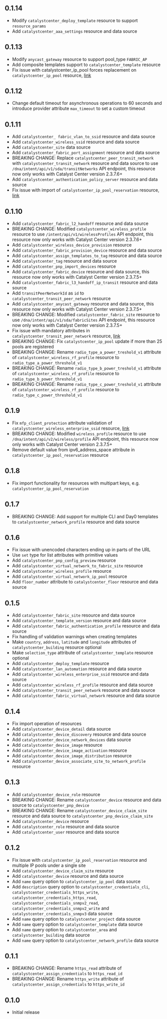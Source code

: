 ## 0.1.14

- Modify `catalystcenter_deploy_template` resource to support `resource_params`
- Add `catalystcenter_aaa_settings` resource and data source

## 0.1.13

- Modify `anycast_gateway` resource to support pool_type `FABRIC_AP`
- Add composite templates support to `catalystcenter_template` resource
- Fix issue with catalystcenter_ip_pool forces replacement on `catalystcenter_ip_pool` resource, [link](https://github.com/CiscoDevNet/terraform-provider-catalystcenter/issues/125)

## 0.1.12

- Change default timeout for asynchronous operations to 60 seconds and introduce provider attribute `max_timeout` to set a custom timeout

## 0.1.11

- Add `catalystcenter_ fabric_vlan_to_ssid` resource and data source
- Add `catalystcenter_wireless_ssid` resource and data source
- Add `catalystcenter_site` data source
- Add `catalystcenter_fabric_port_assignment` resource and data source
- BREAKING CHANGE: Replace `catalystcenter_peer_transit_network` with `catalystcenter_transit_network` resource and data source to use `/dna/intent/api/v1/sda/transitNetworks` API endpoint, this resource now only works with Catalyst Center version 2.3.7.6+
- Add `catalystcenter_authentication_policy_server` resource and data source
- Fix issue with import of `catalystcenter_ip_pool_reservation` resource, [link](https://github.com/CiscoDevNet/terraform-provider-catalystcenter/issues/122)

## 0.1.10

- Add `catalystcenter_fabric_l2_handoff` resource and data source
- BREAKING CHANGE: Modified `catalystcenter_wireless_profile` resource to use `/intent/api/v1/wirelessProfiles` API endpoint, this resource now only works with Catalyst Center version 2.3.7.6+
- Add `catalystcenter_wireless_device_provision` resource
- Add `catalystcenter_fabric_provision_device` resource and data source
- Add `catalystcenter_assign_templates_to_tag` resource and data source
- Add `catalystcenter_tag` resource and data source
- Add `catalystcenter_pnp_import_devices` resource
- Add `catalystcenter_fabric_device` resource and data source, this resource now only works with Catalyst Center version 2.3.7.5+
- Add `catalystcenter_fabric_l3_handoff_ip_transit` resource and data source
- Add `transitPeerNetworkId` as `id` to `catalystcenter_transit_peer_network` resource
- Add `catalystcenter_anycast_gateway` resource and data source, this resource now only works with Catalyst Center version 2.3.7.5+
- BREAKING CHANGE: Modified `catalystcenter_fabric_site` resource to use `/dna/intent/api/v1/sda/fabricSites` API endpoint, this resource now only works with Catalyst Center version 2.3.7.5+
- Fix issue with mandatory attributes in `catalystcenter_transit_peer_network` resource, [link](https://github.com/CiscoDevNet/terraform-provider-catalystcenter/issues/92)
- BREAKING CHANGE: Fix `catalystcenter_ip_pool` update if more than 25 pools are registered
- BREAKING CHANGE: Rename `radio_type_a_power_treshold_v1` attribute of `catalystcenter_wireless_rf_profile` resource to `radio_type_a_power_threshold_v1`
- BREAKING CHANGE: Rename `radio_type_b_power_treshold_v1` attribute of `catalystcenter_wireless_rf_profile` resource to `radio_type_b_power_threshold_v1`
- BREAKING CHANGE: Rename `radio_type_c_power_treshold_v1` attribute of `catalystcenter_wireless_rf_profile` resource to `radio_type_c_power_threshold_v1`

## 0.1.9

- Fix `mfp_client_protection` attribute validation of `catalystcenter_wireless_enterprise_ssid` resource, [link](https://github.com/CiscoDevNet/terraform-provider-catalystcenter/issues/74)
- BREAKING CHANGE: Modified `wireless_profile` resource to use `/dna/intent/api/v2/wireless/profile` API endpoint, this resource now only works with Catalyst Center version 2.3.7.5+
- Remove default value from ipv6_address_space attribute in `catalystcenter_ip_pool_reservation` resource

## 0.1.8

- Fix import functionality for resources with multipart keys, e.g. `catalystcenter_ip_pool_reservation`

## 0.1.7

- BREAKING CHANGE: Add support for multiple CLI and Day0 templates to `catalystcenter_network_profile` resource and data source

## 0.1.6

- Fix issue with unencoded characters ending up in parts of the URL
- Use `set` type for list attributes with primitive values
- Add `catalystcenter_pnp_config_preview` resource
- Add `catalystcenter_virtual_network_to_fabric_site` resource
- Add `catalystcenter_wireless_profile` resource
- Add `catalystcenter_virtual_network_ip_pool` resource
- Add `floor_number` attribute to `catalystcenter_floor` resource and data source

## 0.1.5

- Add `catalystcenter_fabric_site` resource and data source
- Add `catalystcenter_template_version` resource and data source
- Add `catalystcenter_fabric_authentication_profile` resource and data source
- Fix handling of validation warnings when creating templates
- Make `country`, `address`, `latitude` and `longitude` attributes of `catalystcenter_building` resource optional
- Make `selection_type` attribute of `catalystcenter_template` resource optional
- Add `catalystcenter_deploy_template` resource
- Add `catalystcenter_lan_automation` resource and data source
- Add `catalystcenter_wireless_enterprise_ssid` resource and data source
- Add `catalystcenter_wireless_rf_profile` resource and data source
- Add `catalystcenter_transit_peer_network` resource and data source
- Add `catalystcenter_fabric_virtual_network` resource and data source

## 0.1.4

- Fix import operation of resources
- Add `catalystcenter_device_detail` data source
- Add `catalystcenter_device_discovery` resource and data source
- Add `catalystcenter_device_network_devices` data source
- Add `catalystcenter_device_image` resource
- Add `catalystcenter_device_image_activation` resource
- Add `catalystcenter_device_image_distribution` resource
- Add `catalystcenter_device_associate_site_to_network_profile` resource

## 0.1.3

- Add `catalystcenter_device_role` resource
- BREAKING CHANGE: Rename `catalystcenter_device` resource and data source to `catalystcenter_pnp_device`
- BREAKING CHANGE: Rename `catalystcenter_device_claim_site` resource and data source to `catalystcenter_pnp_device_claim_site`
- Add `catalystcenter_device` resource
- Add `catalystcenter_role` resource and data source
- Add `catalystcenter_user` resource and data source

## 0.1.2

- Fix issue with `catalystcenter_ip_pool_reservation` resource and multiple IP pools under a single site
- Add `catalystcenter_device_claim_site` resource
- Add `catalystcenter_device` resource and data source
- Add `name` query option to `catalystcenter_ip_pool` data source
- Add `description` query option to `catalystcenter_credentials_cli`, `catalystcenter_credentials_https_write`, `catalystcenter_credentials_https_read`, `catalystcenter_credentials_snmpv2_read`, `catalystcenter_credentials_snmpv2_write` and `catalystcenter_credentials_snmpv3` data source
- Add `name` query option to `catalystcenter_project` data source
- Add `name` query option to `catalystcenter_template` data source
- Add `name` query option to `catalystcenter_area` and `catalystcenter_building` data source
- Add `name` query option to `catalystcenter_network_profile` data source

## 0.1.1

- BREAKING CHANGE: Rename `https_read` attribute of `catalystcenter_assign_credentials` to `https_read_id`
- BREAKING CHANGE: Rename `https_write` attribute of `catalystcenter_assign_credentials` to `https_write_id`

## 0.1.0

- Initial release

